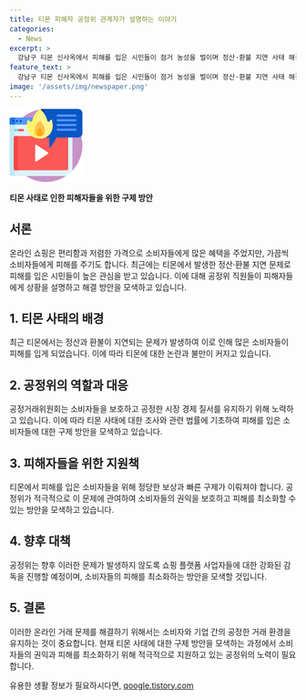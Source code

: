 ```yaml
---
title: 티몬 피해자 공정위 관계자가 설명하는 이야기
categories:
  - News
excerpt: >
  강남구 티몬 신사옥에서 피해를 입은 시민들이 점거 농성을 벌이며 정산·환불 지연 사태 해결을 요구하고 있는 가운데, 공정위 직원이 피해자들에게 상황을 설명하고 있다.
feature_text: >
  강남구 티몬 신사옥에서 피해를 입은 시민들이 점거 농성을 벌이며 정산·환불 지연 사태 해결을 요구하고 있는 가운데, 공정위 직원이 피해자들에게 상황을 설명하고 있다.
image: '/assets/img/newspaper.png'
---
```


<p><img src="/assets/img/news.png" alt="rentncar 속보" /></p>

<p><strong>티몬 사태로 인한 피해자들을 위한 구제 방안</strong></p>

<h2 data-ke-size="size26">서론</h2>

<p data-ke-size="size16">온라인 쇼핑은 편리함과 저렴한 가격으로 소비자들에게 많은 혜택을 주었지만, 가끔씩 소비자들에게 피해를 주기도 합니다. 최근에는 티몬에서 발생한 정산·환불 지연 문제로 피해를 입은 시민들이 높은 관심을 받고 있습니다. 이에 대해 공정위 직원들이 피해자들에게 상황을 설명하고 해결 방안을 모색하고 있습니다.</p>

<h2 data-ke-size="size26">1. 티몬 사태의 배경</h2>

<p data-ke-size="size16">최근 티몬에서는 정산과 환불이 지연되는 문제가 발생하여 이로 인해 많은 소비자들이 피해를 입게 되었습니다. 이에 따라 티몬에 대한 논란과 불만이 커지고 있습니다. </p>

<h2 data-ke-size="size26">2. 공정위의 역할과 대응</h2>

<p data-ke-size="size16">공정거래위원회는 소비자들을 보호하고 공정한 시장 경제 질서를 유지하기 위해 노력하고 있습니다. 이에 따라 티몬 사태에 대한 조사와 관련 법률에 기초하여 피해를 입은 소비자들에 대한 구제 방안을 모색하고 있습니다.</p>

<h2 data-ke-size="size26">3. 피해자들을 위한 지원책</h2>

<p data-ke-size="size16">티몬에서 피해를 입은 소비자들을 위해 정당한 보상과 빠른 구제가 이뤄져야 합니다. 공정위가 적극적으로 이 문제에 관여하여 소비자들의 권익을 보호하고 피해를 최소화할 수 있는 방안을 모색하고 있습니다. </p>

<h2 data-ke-size="size26">4. 향후 대책</h2>

<p data-ke-size="size16">공정위는 향후 이러한 문제가 발생하지 않도록 쇼핑 플랫폼 사업자들에 대한 강화된 감독을 진행할 예정이며, 소비자들의 피해를 최소화하는 방안을 모색할 것입니다.</p>

<h2 data-ke-size="size26">5. 결론</h2>

<p data-ke-size="size16">이러한 온라인 거래 문제를 해결하기 위해서는 소비자와 기업 간의 공정한 거래 환경을 유지하는 것이 중요합니다. 현재 티몬 사태에 대한 구제 방안을 모색하는 과정에서 소비자들의 권익과 피해를 최소화하기 위해 적극적으로 지원하고 있는 공정위의 노력이 필요합니다.</p>
유용한 생활 정보가 필요하시다면, <a href="https://qoogle.tistory.com" rel="dofollow">qoogle.tistory.com</a>


